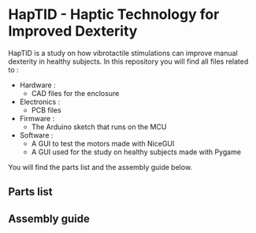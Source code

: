 # HapTID - Haptic Technology for Improved Dexterity

HapTID is a study on how vibrotactile stimulations can improve manual dexterity in healthy subjects. In this repository you will find all files related to :
- Hardware :
    - CAD files for the enclosure
- Electronics :
    - PCB files
- Firmware :
    - The Arduino sketch that runs on the MCU
- Software :
    - A GUI to test the motors made with NiceGUI
    - A GUI used for the study on healthy subjects made with Pygame

You will find the parts list and the assembly guide below.

## Parts list

## Assembly guide